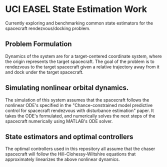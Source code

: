 # UCI EASEL State Estimation Work
Currently exploring and benchmarking common state estimators for the spacecraft rendezvous/docking problem.

## Problem Formulation
Dynamics of the system are for a target-centered coordinate system, where the origin represents the target spacecraft. 
The goal of the problem is to rendezvous to the target spacecraft given a relative trajectory away from it and dock under the target spacecraft.

## Simulating nonlinear orbital dynamics.
The simulation of this system assumes that the spacecraft follows the nonlinear ODE's specified in the "Chance-constrained model predictive control for spacecraft rendezvous with disturbance estimation" paper. It takes the ODE's formulated, and numerically solves the next steps of the spacecraft numerically using MATLAB's ODE solver.

## State estimators and optimal controllers
The optimal controllers used in this repository all assume that the chaser spacecraft will follow the Hill-Clohessy-Wiltshire equations that approximately linearizes the above nonlinear dynamics.

